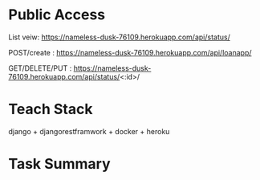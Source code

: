 # Public Access
List veiw: https://nameless-dusk-76109.herokuapp.com/api/status/

POST/create : https://nameless-dusk-76109.herokuapp.com/api/loanapp/

GET/DELETE/PUT : https://nameless-dusk-76109.herokuapp.com/api/status/<:id>/
# Teach Stack
django + djangorestframwork + docker + heroku
# Task Summary
